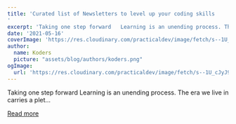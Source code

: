 ```yaml
---
title: 'Curated list of Newsletters to level up your coding skills
'
excerpt: 'Taking one step forward   Learning is an unending process. The era we live in carries a plet...'
date: '2021-05-16'
coverImage: 'https://res.cloudinary.com/practicaldev/image/fetch/s--1U_cJyJ9--/c_imagga_scale,f_auto,fl_progressive,h_420,q_auto,w_1000/https://dev-to-uploads.s3.amazonaws.com/uploads/articles/u1ctm2b84lqdkwcnvmmc.jpg'
author:
  name: Koders
  picture: "assets/blog/authors/koders.png"
ogImage:
  url: 'https://res.cloudinary.com/practicaldev/image/fetch/s--1U_cJyJ9--/c_imagga_scale,f_auto,fl_progressive,h_420,q_auto,w_1000/https://dev-to-uploads.s3.amazonaws.com/uploads/articles/u1ctm2b84lqdkwcnvmmc.jpg'
---
```


Taking one step forward   Learning is an unending process. The era we live in carries a plet...

[Read more](https://dev.to/aman_singh/curated-list-of-newsletters-to-level-up-your-coding-skills-4heb)
